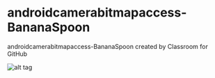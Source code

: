 # androidcamerabitmapaccess-BananaSpoon
androidcamerabitmapaccess-BananaSpoon created by Classroom for GitHub


![alt tag](https://github.com/DeLaSalleUniversity-Manila/androidcamerabitmapaccess-BananaSpoon/blob/master/device-2015-12-07-150938.png)
